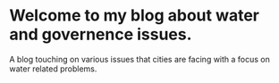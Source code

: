 # Welcome to my blog about water and governence issues.
A blog touching on various issues that cities are facing with a focus on water related problems.
